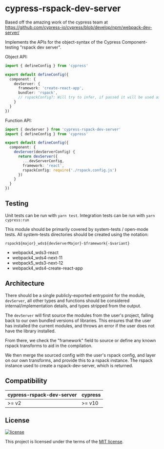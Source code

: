 # cypress-rspack-dev-server
Based off the amazing work of the cypress team at https://github.com/cypress-io/cypress/blob/develop/npm/webpack-dev-server/

Implements the APIs for the object-syntax of the Cypress Component-testing "rspack dev server".

Object API:

```ts
import { defineConfig } from 'cypress'

export default defineConfig({
  component: {
    devServer: {
      framework: 'create-react-app',
      bundler: 'rspack',
      // rspackConfig?: Will try to infer, if passed it will be used as is
    }
  }
})
```

Function API:

```ts
import { devServer } from 'cypress-rspack-dev-server'
import { defineConfig } from 'cypress'

export default defineConfig({
  component: {
    devServer(devServerConfig) {
      return devServer({
        ...devServerConfig,
        framework: 'react',
        rspackConfig: require('./rspack.config.js')
      })
    }
  }
})
```

## Testing

Unit tests can be run with `yarn test`. Integration tests can be run with `yarn cypress:run`

This module should be primarily covered by system-tests / open-mode tests. All system-tests directories should be
created using the notation:

`rspack${major}_wds${devServerMajor}-$framework{-$variant}`

- webpack4_wds3-react
- webpack4_wds4-next-11
- webpack5_wds3-next-12
- webpack4_wds4-create-react-app

## Architecture

There should be a single publicly-exported entrypoint for the module, `devServer`, all other types and functions should be considered internal/implementation details, and types stripped from the output.

The `devServer` will first source the modules from the user's project, falling back to our own bundled versions of
libraries. This ensures that the user has installed the current modules, and throws an error if the user does not have
the library installed.

From there, we check the "framework" field to source or define any known rspack transforms to aid in the compilation.

We then merge the sourced config with the user's rspack config, and layer on our own transforms, and provide this to a
rspack instance. The rspack instance used to create a rspack-dev-server, which is returned.

## Compatibility

| cypress-rspack-dev-server | cypress |
|---------------------------|---------|
| >= v2                     | >= v10  |

## License

[![license](https://img.shields.io/badge/license-MIT-green.svg)](https://github.com/cypress-io/cypress/blob/develop/LICENSE)

This project is licensed under the terms of the [MIT license](/LICENSE).

